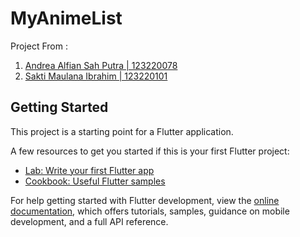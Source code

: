 # MyAnimeList

Project From :
1. [Andrea Alfian Sah Putra | 123220078](https://github.com/uchihamadara37)
2. [Sakti Maulana Ibrahim   | 123220101](https://github.com/123220101SaktiMaulana) 

## Getting Started

This project is a starting point for a Flutter application.

A few resources to get you started if this is your first Flutter project:

- [Lab: Write your first Flutter app](https://docs.flutter.dev/get-started/codelab)
- [Cookbook: Useful Flutter samples](https://docs.flutter.dev/cookbook)

For help getting started with Flutter development, view the
[online documentation](https://docs.flutter.dev/), which offers tutorials,
samples, guidance on mobile development, and a full API reference.
